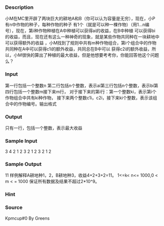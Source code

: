 
### Description
小M在MC里开辟了两块巨大的耕地A和B（你可以认为容量是无穷），现在，小P有n中作物的种子，每种作物的种子
有1个（就是可以种一棵作物）（用1...n编号），现在，第i种作物种植在A中种植可以获得ai的收益，在B中种植
可以获得bi的收益，而且，现在还有这么一种神奇的现象，就是某些作物共同种在一块耕地中可以获得额外的收益
，小M找到了规则中共有m种作物组合，第i个组合中的作物共同种在A中可以获得c1i的额外收益，共同总在B中可以
获得c2i的额外收益，所以，小M很快的算出了种植的最大收益，但是他想要考考你，你能回答他这个问题么？

### Input
第一行包括一个整数n
第二行包括n个整数，表示ai第三行包括n个整数，表示bi第四行包括一个整数m接下来m行，
对于接下来的第i行：第一个整数ki，表示第i个作物组合中共有ki种作物，
接下来两个整数c1i，c2i，接下来ki个整数，表示该组合中的作物编号。输出格式
### Output
只有一行，包括一个整数，表示最大收益
### Sample Input
3
4 2 1
2 3 2
1
2 3 2 1 2
### Sample Output
11
样例解释A耕地种1，2，B耕地种3，收益4+2+3+2=11。
1<=k< n<= 1000,0 < m < = 1000 保证所有数据及结果不超过2*10^9。
### Hint

### Source
Kpmcup#0 By Greens